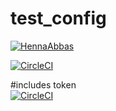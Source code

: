# test_config

  [![HennaAbbas](https://circleci.com/gh/HennaAbbas/test_config.svg?style=svg)](https://circleci.com/gh/HennaAbbas/test_config)
  
  [![CircleCI](https://circleci.com/gh/HennaAbbas/test_config.svg?style=svg)](https://circleci.com/gh/HennaAbbas/test_config)


#includes token   
  [![CircleCI](https://circleci.com/gh/HennaAbbas/test_config.svg?style=svg&circle-token=aedd36d1d76df0ab27861b87f7b18f36b64ee0eb>)](https://circleci.com/gh/HennaAbbas/test_config)

  



